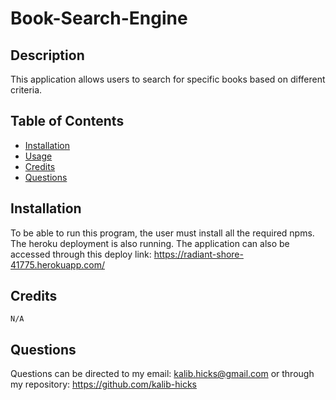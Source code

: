 # Book-Search-Engine

  ## Description 
This application allows users to search for specific books based on different criteria.

  ## Table of Contents
  
  
  * [Installation](#installation)
  * [Usage](#usage)
  * [Credits](#credits)
  * [Questions](#questions)

  
  ## Installation
  To be able to run this program, the user must install all the required npms. The heroku deployment is also running. The application can also be accessed through this deploy link: https://radiant-shore-41775.herokuapp.com/
  
## Credits
    N/A

## Questions
Questions can be directed to my email: kalib.hicks@gmail.com
or through my repository: https://github.com/kalib-hicks
  